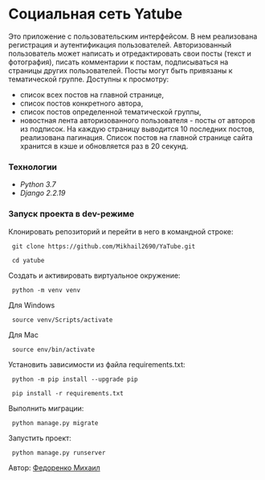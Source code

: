 # Социальная сеть Yatube
Это приложение с пользовательским интерфейсом. В нем реализована регистрация и аутентификация пользователей. Авторизованный пользователь может написать и отредактировать свои посты (текст и фотография), писать комментарии к постам, подписываться на страницы других пользователей. Посты могут быть привязаны к тематической группе. Доступны к просмотру:

- список всех постов на главной странице,
- список постов конкретного автора,
- список постов определенной тематической группы,
- новостная лента авторизованного пользователя - посты от авторов из подписок.
На каждую страницу выводится 10 последних постов, реализована пагинация. Список постов на главной странице сайта хранится в кэше и обновляется раз в 20 секунд.

### Технологии
- *Python 3.7*
- *Django 2.2.19*

### Запуск проекта в dev-режиме
Клонировать репозиторий и перейти в него в командной строке:
```
 git clone https://github.com/Mikhail2690/YaTube.git
```
```
 cd yatube
```
Cоздать и активировать виртуальное окружение:
```
 python -m venv venv
```
Для Windows
```
 source venv/Scripts/activate
```
Для Mac
```
 source env/bin/activate
```
Установить зависимости из файла requirements.txt:
```
 python -m pip install --upgrade pip
```
```
 pip install -r requirements.txt
```
Выполнить миграции:
```
 python manage.py migrate
```
Запустить проект:
```
 python manage.py runserver
```
Автор: [Федоренко Михаил](https://github.com/Mikhail2690/)
